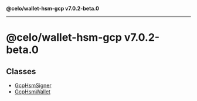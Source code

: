 **@celo/wallet-hsm-gcp v7.0.2-beta.0**

***

# @celo/wallet-hsm-gcp v7.0.2-beta.0

## Classes

- [GcpHsmSigner](classes/GcpHsmSigner.md)
- [GcpHsmWallet](classes/GcpHsmWallet.md)
